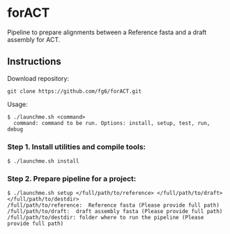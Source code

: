 # forACT
Pipeline to prepare alignments between a Reference fasta and a draft assembly for ACT.

## Instructions
Download repository: 

	git clone https://github.com/fg6/forACT.git
Usage:

	$ ./launchme.sh <command> 
	  command: command to be run. Options: install, setup, test, run, debug

### Step 1. Install utilities and compile tools: 
	$ ./launchme.sh install
### Step 2. Prepare pipeline for a project: 
	$ ./launchme.sh setup </full/path/to/reference> </full/path/to/draft>  </full/path/to/destdir>
	/full/path/to/reference:  Reference fasta (Please provide full path)
	/full/path/to/draft:  draft assembly fasta (Please provide full path)
	/full/path/to/destdir: folder where to run the pipeline (Please provide full path)





